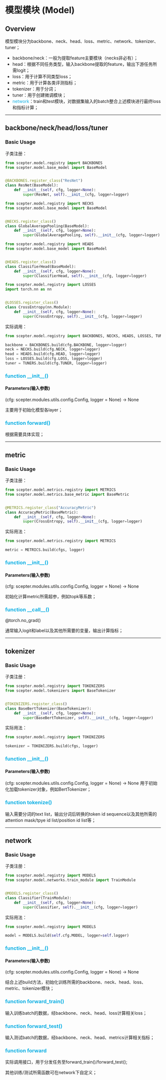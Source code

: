 # 模型模块 (Model)
## Overview
模型模块分为backbone、neck、head、loss、metric、network、tokenizer、tuner；
* backbone/neck：一般为提取feature主要模块（necks非必有）；
* head：根据不同任务类型，输入backbone提取的feature，输出下游任务所需logit；
* loss：用于计算不同类型loss；
* metric：用于计算各类评测指标；
* tokenizer：用于分词；
* tuner：用于创建微调模块；
* <font color="#0FB0E4">network</font>：train和test模块，对数据集输入的batch整合上述模块进行最终loss和指标计算；
<hr/>

## **backbone/neck/head/loss/tuner**
### Basic Usage
子类注册：

```python
from scepter.model.registry import BACKBONES
from scepter.model.base_model import BaseModel


@BACKBONES.register_class("ResNet")
class ResNet(BaseModel):
    def __init__(self, cfg, logger=None):
        super(ResNet, self).__init__(cfg, logger=logger)
```

```python
from scepter.model.registry import NECKS
from scepter.model.base_model import BaseModel


@NECKS.register_class()
class GlobalAveragePooling(BaseModel):
    def __init__(self, cfg, logger=None):
        super(GlobalAveragePooling, self).__init__(cfg, logger=logger)
```

```python
from scepter.model.registry import HEADS
from scepter.model.base_model import BaseModel


@HEADS.register_class()
class ClassifierHead(BaseModel):
    def __init__(self, cfg, logger=None):
        super(ClassifierHead, self).__init__(cfg, logger=logger)
```

```python
from scepter.model.registry import LOSSES
import torch.nn as nn


@LOSSES.register_class()
class CrossEntropy(nn.Module):
    def __init__(self, cfg, logger=None):
        super(CrossEntropy, self).__init__(cfg, logger=logger)
```
实际调用：

```python
from scepter.model.registry import BACKBONES, NECKS, HEADS, LOSSES, TUNERS

backbone = BACKBONES.build(cfg.BACKBONE, logger=logger)
neck = NECKS.build(cfg.NECK, logger=logger)
head = HEADS.build(cfg.HEAD, logger=logger)
loss = LOSSES.build(cfg.LOSS, logger=logger)
tuner = TUNERS.build(cfg.TUNER, logger=logger)
```

### <font color="#0FB0E4">function **\_\_init\_\_()**</font>
#### Parameters(输入参数)
(cfg: scepter.modules.utils.config.Config, logger = None) -> None

主要用于初始化模型各layer；

### <font color="#0FB0E4">function **forward()**</font>
根据需要具体实现；
<hr/>


## **metric**
### Basic Usage
子类注册：

```python
from scepter.model.metrics.registry import METRICS
from scepter.model.metrics.base_metric import BaseMetric


@METRICS.register_class("AccuracyMetric")
class AccuracyMetric(BaseMetric):
    def __init__(self, cfg, logger=None):
        super(CrossEntropy, self).__init__(cfg, logger=logger)
```
实际用法：

```python
from scepter.model.metrics.registry import METRICS

metric = METRICS.build(cfgs, logger)
```

### <font color="#0FB0E4">function **\_\_init\_\_()**</font>
#### Parameters(输入参数)
(cfg: scepter.modules.utils.config.Config, logger = None) -> None

初始化计算metric所需超参，例如topk等系数；

### <font color="#0FB0E4">function **\_\_call\_\_()**</font>
@torch.no_grad()

通常输入logit和label以及其他所需要的变量，输出计算指标；
<hr/>

## **tokenizer**
### Basic Usage
子类注册：

```python
from scepter.model.registry import TOKENIZERS
from scepter.model.tokenizers import BaseTokenizer


@TOKENIZERS.register_class()
class BaseBertTokenizer(BaseTokenizer):
    def __init__(self, cfg, logger=None):
        super(BaseBertTokenizer, self).__init__(cfg, logger=logger)
```
实际用法：

```python
from scepter.model.registry import TOKENIZERS

tokenizer = TOKENIZERS.build(cfgs, logger)
```
### <font color="#0FB0E4">function **\_\_init\_\_()**</font>
#### Parameters(输入参数)
(cfg: scepter.modules.utils.config.Config, logger = None) -> None
用于初始化加载tokenizer对象，例如BertTokenizer；

### <font color="#0FB0E4">function **tokenize()**</font>
输入需要分词的text list，输出分词后转换的token id sequence以及其他所需的attention mask/tpye id list/position id list等；
<hr/>

## **network**
### Basic Usage
子类注册：

```python
from scepter.model.registry import MODELS
from scepter.model.networks.train_module import TrainModule


@MODELS.register_class()
class Classifier(TrainModule):
    def __init__(self, cfg, logger=None):
        super(Classifier, self).__init__(cfg, logger=logger)
```
实际用法：

```python
from scepter.model.registry import MODELS

model = MODELS.build(self.cfg.MODEL, logger=self.logger)
```

### <font color="#0FB0E4">function **\_\_init\_\_()**</font>
#### Parameters(输入参数)
(cfg: scepter.modules.utils.config.Config, logger = None) -> None

结合上述build方法，初始化训练所需的backbone、neck、head、loss、metric、tokenizer模块；

### <font color="#0FB0E4">function **forward_train()**</font>
输入训练batch的数据，经backbone、neck、head、loss计算相关loss；

### <font color="#0FB0E4">function **forward_test()**</font>
输入测试batch的数据，经backbone、neck、head、metrics计算相关指标；

### <font color="#0FB0E4">function **forward**</font>
实际调用接口，用于分发任务至forward_train()/forward_test();

其他训练/测试所需函数可在network下自定义；
